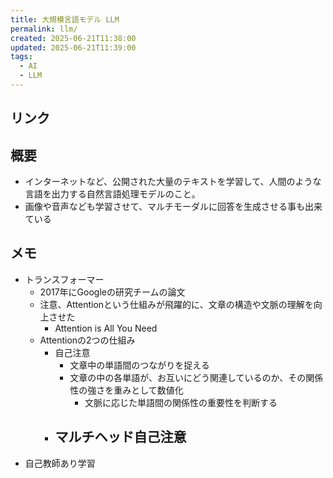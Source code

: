 ```yaml
---
title: 大規模言語モデル LLM
permalink: llm/
created: 2025-06-21T11:38:00
updated: 2025-06-21T11:39:00
tags:
  - AI
  - LLM
---
```

## リンク

## 概要
- インターネットなど、公開された大量のテキストを学習して、人間のような言語を出力する自然言語処理モデルのこと。
- 画像や音声なども学習させて、マルチモーダルに回答を生成させる事も出来ている

## メモ
- トランスフォーマー
	- 2017年にGoogleの研究チームの論文
	- 注意、Attentionという仕組みが飛躍的に、文章の構造や文脈の理解を向上させた
		- Attention is All You Need
	- Attentionの2つの仕組み
		- 自己注意
			- 文章中の単語間のつながりを捉える
			- 文章の中の各単語が、お互いにどう関連しているのか、その関係性の強さを重みとして数値化
				- 文脈に応じた単語間の関係性の重要性を判断する
		- マルチヘッド自己注意
			- 
- 自己教師あり学習